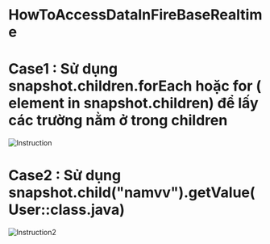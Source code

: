 # HowToAccessDataInFireBaseRealtime

# Case1 : Sử dụng snapshot.children.forEach hoặc for ( element in snapshot.children) để lấy các trường nằm ở trong children
![Instruction](https://user-images.githubusercontent.com/108450566/178942577-b5fab2c8-c346-4249-a314-8b7177ce45ae.jpg)


# Case2 : Sử dụng snapshot.child("namvv").getValue(User::class.java)
![Instruction2](https://user-images.githubusercontent.com/108450566/178949597-2d6d5f12-7009-4624-80c7-e2f2ac135bbc.jpg)
